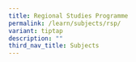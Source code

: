 ```yaml
---
title: Regional Studies Programme
permalink: /learn/subjects/rsp/
variant: tiptap
description: ""
third_nav_title: Subjects
---
```

